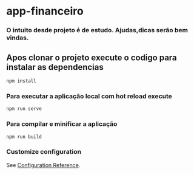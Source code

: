 # app-financeiro

### O intuito desde projeto é de estudo. Ajudas,dicas serão bem vindas.

## Apos clonar o projeto execute o codigo para instalar as dependencias
```
npm install
```

### Para executar a aplicação local com hot reload execute
```
npm run serve
```

### Para compilar e minificar a aplicação 
```
npm run build
```

### Customize configuration
See [Configuration Reference](https://cli.vuejs.org/config/).
